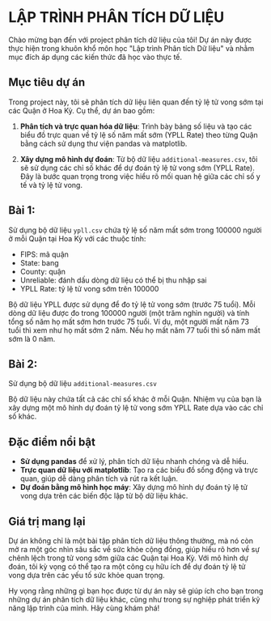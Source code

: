 # LẬP TRÌNH PHÂN TÍCH DỮ LIỆU

Chào mừng bạn đến với project phân tích dữ liệu của tôi! Dự án này được thực hiện trong khuôn khổ môn học "Lập trình Phân tích Dữ liệu" và nhằm mục đích áp dụng các kiến thức đã học vào thực tế. 

## Mục tiêu dự án

Trong project này, tôi sẽ phân tích dữ liệu liên quan đến tỷ lệ tử vong sớm tại các Quận ở Hoa Kỳ. Cụ thể, dự án bao gồm:

1. **Phân tích và trực quan hóa dữ liệu**: Trình bày bảng số liệu và tạo các biểu đồ trực quan về tỷ lệ số năm mất sớm (YPLL Rate) theo từng Quận bằng cách sử dụng thư viện pandas và matplotlib.
  
2. **Xây dựng mô hình dự đoán**: Từ bộ dữ liệu `additional-measures.csv`, tôi sẽ sử dụng các chỉ số khác để dự đoán tỷ lệ tử vong sớm (YPLL Rate). Đây là bước quan trọng trong việc hiểu rõ mối quan hệ giữa các chỉ số y tế và tỷ lệ tử vong.

## Bài 1:

Sử dụng bộ dữ liệu `ypll.csv` chứa tỷ lệ số năm mất sớm trong 100000 người ở mỗi Quận tại Hoa Kỳ với các thuộc tính:

- FIPS: mã quận
- State: bang
- County: quận
- Unreliable: đánh dấu dòng dữ liệu có thể bị thu nhập sai
- YPLL Rate: tỷ lệ tử vong sớm trên 100000

Bộ dữ liệu YPLL được sử dụng để đo tỷ lệ tử vong sớm (trước 75 tuổi). Mỗi dòng dữ liệu được đo trong 100000 người (một trăm nghìn người) và tính tổng số năm họ mất sớm hơn trước 75 tuổi. Ví dụ, một người mất năm 73 tuổi thì xem như họ mất sớm 2 năm. Nếu họ mất năm 77 tuổi thì số năm mất sớm là 0 năm.

## Bài 2: 

Sử dụng bộ dữ liệu `additional-measures.csv`

Bộ dữ liệu này chứa tất cả các chỉ số khác ở mỗi Quận. Nhiệm vụ của bạn là xây dựng một mô hình dự đoán tỷ lệ tử vong sớm YPLL Rate dựa vào các chỉ số khác.

## Đặc điểm nổi bật

- **Sử dụng pandas** để xử lý, phân tích dữ liệu nhanh chóng và dễ hiểu.
- **Trực quan dữ liệu với matplotlib**: Tạo ra các biểu đồ sống động và trực quan, giúp dễ dàng phân tích và rút ra kết luận.
- **Dự đoán bằng mô hình học máy**: Xây dựng mô hình dự đoán tỷ lệ tử vong dựa trên các biến độc lập từ bộ dữ liệu khác.

## Giá trị mang lại

Dự án không chỉ là một bài tập phân tích dữ liệu thông thường, mà nó còn mở ra một góc nhìn sâu sắc về sức khỏe cộng đồng, giúp hiểu rõ hơn về sự chênh lệch trong tử vong sớm giữa các Quận tại Hoa Kỳ. Với mô hình dự đoán, tôi kỳ vọng có thể tạo ra một công cụ hữu ích để dự đoán tỷ lệ tử vong dựa trên các yếu tố sức khỏe quan trọng.

Hy vọng rằng những gì bạn học được từ dự án này sẽ giúp ích cho bạn trong những dự án phân tích dữ liệu khác, cũng như trong sự nghiệp phát triển kỹ năng lập trình của mình. Hãy cùng khám phá!
